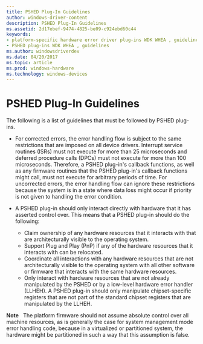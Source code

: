 ```yaml
---
title: PSHED Plug-In Guidelines
author: windows-driver-content
description: PSHED Plug-In Guidelines
ms.assetid: 2d17ebef-9474-4825-be09-c924ebd60c44
keywords:
- platform-specific hardware error driver plug-ins WDK WHEA , guidelines
- PSHED plug-ins WDK WHEA , guidelines
ms.author: windowsdriverdev
ms.date: 04/20/2017
ms.topic: article
ms.prod: windows-hardware
ms.technology: windows-devices
---
```


# PSHED Plug-In Guidelines


The following is a list of guidelines that must be followed by PSHED plug-ins.

-   For corrected errors, the error handling flow is subject to the same restrictions that are imposed on all device drivers. Interrupt service routines (ISRs) must not execute for more than 25 microseconds and deferred procedure calls (DPCs) must not execute for more than 100 microseconds. Therefore, a PSHED plug-in's callback functions, as well as any firmware routines that the PSHED plug-in's callback functions might call, must not execute for arbitrary periods of time. For uncorrected errors, the error handling flow can ignore these restrictions because the system is in a state where data loss might occur if priority is not given to handling the error condition.

-   A PSHED plug-in should only interact directly with hardware that it has asserted control over. This means that a PSHED plug-in should do the following:
    -   Claim ownership of any hardware resources that it interacts with that are architecturally visible to the operating system.
    -   Support Plug and Play (PnP) if any of the hardware resources that it interacts with can be relocated.
    -   Coordinate all interactions with any hardware resources that are not architecturally visible to the operating system with all other software or firmware that interacts with the same hardware resources.
    -   Only interact with hardware resources that are not already manipulated by the PSHED or by a low-level hardware error handler (LLHEH). A PSHED plug-in should only manipulate chipset-specific registers that are not part of the standard chipset registers that are manipulated by the LLHEH.

**Note**   The platform firmware should not assume absolute control over all machine resources, as is generally the case for system management mode error handling code, because in a virtualized or partitioned system, the hardware might be partitioned in such a way that this assumption is false.

 

 

 




